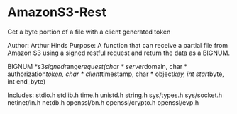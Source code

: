 <h1>AmazonS3-Rest</h1>

<p>Get a byte portion of a file with a client generated token</p>

<p>Author:     Arthur Hinds
  Purpose:    A function that can receive a partial
              file from Amazon S3 using a signed
              restful request and return the data as
              a BIGNUM.</p>

<p>BIGNUM *s3<em>signed</em>range<em>request(char * server</em>domain,
                                char * authorization<em>token,
                                char * client</em>timestamp,
                                char * object<em>key,
                                int start</em>byte,
                                int end_byte)</p>

<p>Includes:
stdio.h
stdlib.h
time.h
unistd.h
string.h
sys/types.h
sys/socket.h
netinet/in.h
netdb.h
openssl/bn.h
openssl/crypto.h
openssl/evp.h</p>

